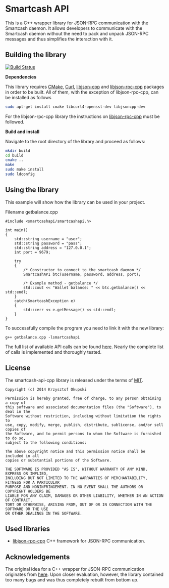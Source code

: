 Smartcash API
===========

This is a C++ wrapper library for JSON-RPC communication with the Smartcash daemon. It allows developers to communicate with the Smartcash daemon without the need to pack and unpack JSON-RPC messages and thus simplifies the interaction with it.

Building the library
--------------------

[![Build Status](https://travis-ci.org/minium/smartcash-api-cpp.svg?branch=master)](https://travis-ci.org/minium/smartcash-api-cpp)

**Dependencies**

This library requires [CMake](http://www.cmake.org/cmake/resources/software.html), [Curl](http://curl.haxx.se/libcurl/), [libjson-cpp](https://github.com/open-source-parsers/jsoncpp) and [libjson-rpc-cpp](https://github.com/cinemast/libjson-rpc-cpp) packages in order to be built. All of them, with the exception of libjson-rpc-cpp, can be installed as follows

```sh
sudo apt-get install cmake libcurl4-openssl-dev libjsoncpp-dev
```

For the libjson-rpc-cpp library the instructions on [libjson-rpc-cpp](https://github.com/cinemast/libjson-rpc-cpp) must be followed.

**Build and install**

Navigate to the root directory of the library and proceed as follows:

```sh
mkdir build
cd build
cmake ..
make
sudo make install
sudo ldconfig
```

Using the library
-----------------
This example will show how the library can be used in your project. 

Filename getbalance.cpp

```
#include <smartcashapi/smartcashapi.h>

int main()
{
    std::string username = "user";
    std::string password = "pass";
    std::string address = "127.0.0.1";
    int port = 9679;

    try
    {
        /* Constructor to connect to the smartcash daemon */
        SmartcashAPI btc(username, password, address, port);

        /* Example method - getbalance */
        std::cout << "Wallet balance: " << btc.getbalance() << std::endl;
    }
    catch(SmartcashException e)
    {
        std::cerr << e.getMessage() << std::endl;
    }
}
```

To successfully compile the program you need to link it with the new library:
```
g++ getbalance.cpp -lsmartcashapi
```

The full list of available API calls can be found [here](https://en.smartcash.it/wiki/Original_Bitcoin_client/API_calls_list). Nearly the complete list of calls is implemented and thoroughly tested.

License
-------

The smartcash-api-cpp library is released under the terms of [MIT](http://en.wikipedia.org/wiki/MIT_License).

```
Copyright (c) 2014 Krzysztof Okupski

Permission is hereby granted, free of charge, to any person obtaining a copy of 
this software and associated documentation files (the "Software"), to deal in the 
Software without restriction, including without limitation the rights to 
use, copy, modify, merge, publish, distribute, sublicense, and/or sell copies of 
the Software, and to permit persons to whom the Software is furnished to do so, 
subject to the following conditions:

The above copyright notice and this permission notice shall be included in all 
copies or substantial portions of the Software.

THE SOFTWARE IS PROVIDED "AS IS", WITHOUT WARRANTY OF ANY KIND, EXPRESS OR IMPLIED, 
INCLUDING BUT NOT LIMITED TO THE WARRANTIES OF MERCHANTABILITY, FITNESS FOR A PARTICULAR 
PURPOSE AND NONINFRINGEMENT. IN NO EVENT SHALL THE AUTHORS OR COPYRIGHT HOLDERS BE 
LIABLE FOR ANY CLAIM, DAMAGES OR OTHER LIABILITY, WHETHER IN AN ACTION OF CONTRACT, 
TORT OR OTHERWISE, ARISING FROM, OUT OF OR IN CONNECTION WITH THE SOFTWARE OR THE USE 
OR OTHER DEALINGS IN THE SOFTWARE.
```

Used libraries
--------------
- [libjson-rpc-cpp](https://github.com/cinemast/libjson-rpc-cpp) C++ framework for JSON-RPC communication.

Acknowledgements
----------------
The original idea for a C++ wrapper for JSON-RPC communication originates from [here](https://github.com/mmgrant73/smartcashapi). Upon closer evaluation, however, the library contained too many bugs and was thus completely rebuilt from bottom up.
